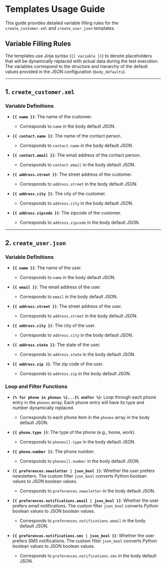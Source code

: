 # Templates Usage Guide

This guide provides detailed variable filling rules for the `create_customer.xml` and `create_user.json` templates.

## Variable Filling Rules

The templates use Jinja syntax (`{{ variable }}`) to denote placeholders that will be dynamically replaced with actual data during the test execution. The variables correspond to the structure and hierarchy of the default values provided in the JSON configuration (`body_defaults`).

---

## 1. `create_customer.xml`

### Variable Definitions

- **`{{ name }}`**: The name of the customer.
  - Corresponds to `name` in the body default JSON.

- **`{{ contact.name }}`**: The name of the contact person.
  - Corresponds to `contact.name` in the body default JSON.

- **`{{ contact.email }}`**: The email address of the contact person.
  - Corresponds to `contact.email` in the body default JSON.

- **`{{ address.street }}`**: The street address of the customer.
  - Corresponds to `address.street` in the body default JSON.

- **`{{ address.city }}`**: The city of the customer.
  - Corresponds to `address.city` in the body default JSON.

- **`{{ address.zipcode }}`**: The zipcode of the customer.
  - Corresponds to `address.zipcode` in the body default JSON.

---

## 2. `create_user.json`

### Variable Definitions

- **`{{ name }}`**: The name of the user.
  - Corresponds to `name` in the body default JSON.

- **`{{ email }}`**: The email address of the user.
  - Corresponds to `email` in the body default JSON.

- **`{{ address.street }}`**: The street address of the user.
  - Corresponds to `address.street` in the body default JSON.

- **`{{ address.city }}`**: The city of the user.
  - Corresponds to `address.city` in the body default JSON.

- **`{{ address.state }}`**: The state of the user.
  - Corresponds to `address.state` in the body default JSON.

- **`{{ address.zip }}`**: The zip code of the user.
  - Corresponds to `address.zip` in the body default JSON.

### Loop and Filter Functions

- **`{% for phone in phones %}...{% endfor %}`**: Loop through each phone entry in the `phones` array. Each phone entry will have its type and number dynamically replaced.
  - Corresponds to each phone item in the `phones` array in the body default JSON.

- **`{{ phone.type }}`**: The type of the phone (e.g., home, work).
  - Corresponds to `phones[].type` in the body default JSON.

- **`{{ phone.number }}`**: The phone number.
  - Corresponds to `phones[].number` in the body default JSON.

- **`{{ preferences.newsletter | json_bool }}`**: Whether the user prefers newsletters. The custom filter `json_bool` converts Python boolean values to JSON boolean values.
  - Corresponds to `preferences.newsletter` in the body default JSON.

- **`{{ preferences.notifications.email | json_bool }}`**: Whether the user prefers email notifications. The custom filter `json_bool` converts Python boolean values to JSON boolean values.
  - Corresponds to `preferences.notifications.email` in the body default JSON.

- **`{{ preferences.notifications.sms | json_bool }}`**: Whether the user prefers SMS notifications. The custom filter `json_bool` converts Python boolean values to JSON boolean values.
  - Corresponds to `preferences.notifications.sms` in the body default JSON.